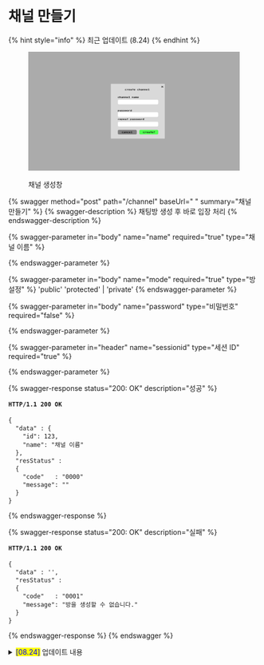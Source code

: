 # 채널 만들기

{% hint style="info" %}
최근 업데이트 (8.24)
{% endhint %}

<figure><img src="../../.gitbook/assets/image (4).png" alt=""><figcaption><p>채널 생성창</p></figcaption></figure>



{% swagger method="post" path="/channel" baseUrl=" " summary="채널 만들기" %}
{% swagger-description %}
 채팅방 생성 후 바로 입장 처리
{% endswagger-description %}

{% swagger-parameter in="body" name="name" required="true" type="채널 이름" %}

{% endswagger-parameter %}

{% swagger-parameter in="body" name="mode" required="true" type="방 설정" %}
'public' 'protected' | 'private'
{% endswagger-parameter %}

{% swagger-parameter in="body" name="password" type="비밀번호" required="false" %}

{% endswagger-parameter %}

{% swagger-parameter in="header" name="sessionid" type="세션 ID" required="true" %}

{% endswagger-parameter %}

{% swagger-response status="200: OK" description="성공" %}
<pre class="language-javascript"><code class="lang-javascript"><strong>HTTP/1.1 200 OK
</strong>
{ 
  "data" : {
    "id": 123,
    "name": "채널 이름"
  },
  "resStatus" :
  {
    "code"   : "0000"
    "message": ""
  }
}
</code></pre>
{% endswagger-response %}

{% swagger-response status="200: OK" description="실패" %}
<pre class="language-json"><code class="lang-json"><strong>HTTP/1.1 200 OK
</strong>
{ 
  "data" : '',
  "resStatus" :
  {
    "code"   : "0001"
    "message": "방을 생성할 수 없습니다."
  }
}
</code></pre>
{% endswagger-response %}
{% endswagger %}

<details>

<summary><mark style="color:blue;">[08.24]</mark> 업데이트 내용</summary>

## 채널 만들기

* sessionid가 필요하므로 추가
* env 프로퍼티 명을 mode로 변경&#x20;

</details>
